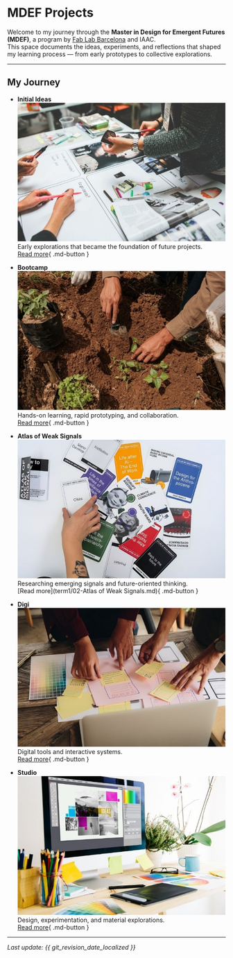 # MDEF Projects

Welcome to my journey through the **Master in Design for Emergent Futures (MDEF)**, a program by [Fab Lab Barcelona](https://mdef.fablabbcn.org/) and IAAC.  
This space documents the ideas, experiments, and reflections that shaped my learning process — from early prototypes to collective explorations.

---

## My Journey

<div class="grid cards" markdown>

-   **Initial Ideas**  
    ![Initial Ideas](images/initial-ideas.jpg) 
    Early explorations that became the foundation of future projects.  
    [Read more](project/project.md){ .md-button }

-   **Bootcamp**  
    ![Bootcamp](images/bootcamp.jpg) 
    Hands-on learning, rapid prototyping, and collaboration.  
    [Read more](term1/01-Bootcamp.md){ .md-button }

-   **Atlas of Weak Signals**  
    ![Atlas](images/atlas.jpg)  
    Researching emerging signals and future-oriented thinking.  
    [Read more](term1/02-Atlas of Weak Signals.md){ .md-button }

-   **Digi**  
    ![Digi](images/digi.jpg)  
    Digital tools and interactive systems.  
    [Read more](term1/01-Bootcamp.md){ .md-button }

-   **Studio**  
    ![Studio](images/studio.jpg)  
    Design, experimentation, and material explorations.  
    [Read more](term1/01-Bootcamp.md){ .md-button }

</div>

---

*Last update: {{ git_revision_date_localized }}*
